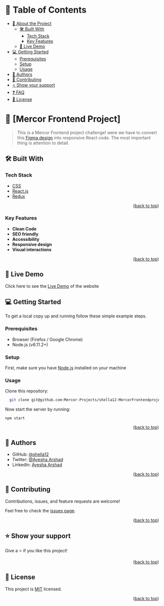 # 📗 Table of Contents

- [📖 About the Project](#about-project)
  - [🛠 Built With](#built-with)
    - [Tech Stack](#tech-stack)
    - [Key Features](#key-features)
  - [🚀 Live Demo](#live-demo)
- [💻 Getting Started](#getting-started)
  - [Prerequisites](#prerequisites)
  - [Setup](#setup)
  - [Usage](#usage)
- [👥 Authors](#authors)
- [🤝 Contributing](#contributing)
- [⭐️ Show your support](#support)
- [❓ FAQ](#faq)
- [📝 License](#license)

# 📖 [Mercor Frontend Project] <a name="about-project"></a>

> This is a Mercor Frontend project challenge! were we have to convert this [Figma design](https://www.figma.com/community/file/1218595052516978368) into responsive React code. The most important thing is attention to detail. 


## 🛠 Built With <a name="built-with"></a>

### Tech Stack <a name="tech-stack"></a>
  <ul>
    <li><a href="https://www.w3.org/Style/CSS/Overview.en.html">CSS</a></li>
    <li><a href="https://reactjs.org/">React.js</a></li>
    <li><a href="https://redux.js.org/">Redux</a></li>
  </ul>

<p align="right">(<a href="#readme-top">back to top</a>)</p>

### Key Features <a name="key-features"></a>

- **Clean Code**
- **SEO friendly**
- **Accessibility**
- **Responsive design**
- **Visual interactions**

<p align="right">(<a href="#readme-top">back to top</a>)</p>

## 🚀 Live Demo <a name="live-demo"></a>

Click here to see the [Live Demo]() of the website 

## 💻 Getting Started <a name="getting-started"></a>

To get a local copy up and running follow these simple example steps.

### Prerequisites

- Browser (Firefox / Google Chrome)
- Node.js (v6.11.2+)

### Setup

First, make sure you have [Node.js](https://nodejs.org/en) installed on your machine

### Usage

Clone this repository:

```sh
  git clone git@github.com:Mercor-Projects/shella12-MercorFrontendproject.git
```

Now start the server by running:

``` npm start ```

<p align="right">(<a href="#readme-top">back to top</a>)</p>

## 👥 Authors <a name="authors"></a>

- GitHub: [@shella12](https://github.com/shella12)
- Twitter: [@Ayesha Arshad](https://twitter.com/AyeshaA03712974)
- LinkedIn: [Ayesha Arshad](https://www.linkedin.com/in/ayesha-arshad-a690a015a/)

<p align="right">(<a href="#readme-top">back to top</a>)</p>

## 🤝 Contributing <a name="contributing"></a>

Contributions, issues, and feature requests are welcome!

Feel free to check the [issues page](../../issues/).

<p align="right">(<a href="#readme-top">back to top</a>)</p>

## ⭐️ Show your support <a name="support"></a>

Give a ⭐️ if you like this project!

<p align="right">(<a href="#readme-top">back to top</a>)</p>

## 📝 License <a name="license"></a>

This project is [MIT](./LICENSE) licensed.

<p align="right">(<a href="#readme-top">back to top</a>)</p>

